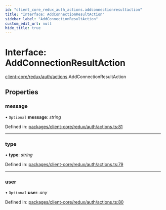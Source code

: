```yaml
---
id: "client_core_redux_auth_actions.addconnectionresultaction"
title: "Interface: AddConnectionResultAction"
sidebar_label: "AddConnectionResultAction"
custom_edit_url: null
hide_title: true
---
```


# Interface: AddConnectionResultAction

[client-core/redux/auth/actions](../modules/client_core_redux_auth_actions.md).AddConnectionResultAction

## Properties

### message

• `Optional` **message**: *string*

Defined in: [packages/client-core/redux/auth/actions.ts:81](https://github.com/xr3ngine/xr3ngine/blob/5a0f83ed8/packages/client-core/redux/auth/actions.ts#L81)

___

### type

• **type**: *string*

Defined in: [packages/client-core/redux/auth/actions.ts:79](https://github.com/xr3ngine/xr3ngine/blob/5a0f83ed8/packages/client-core/redux/auth/actions.ts#L79)

___

### user

• `Optional` **user**: *any*

Defined in: [packages/client-core/redux/auth/actions.ts:80](https://github.com/xr3ngine/xr3ngine/blob/5a0f83ed8/packages/client-core/redux/auth/actions.ts#L80)
